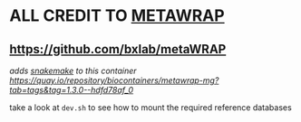 # ALL CREDIT TO [METAWRAP](https://github.com/bxlab/metaWRAP)
## https://github.com/bxlab/metaWRAP
*adds [snakemake](https://snakemake.readthedocs.io/) to this container https://quay.io/repository/biocontainers/metawrap-mg?tab=tags&tag=1.3.0--hdfd78af_0*

take a look at `dev.sh` to see how to mount the required reference databases
